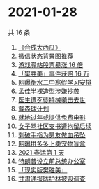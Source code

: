 # 2021-01-28

共 16 条

<!-- BEGIN ZHIHUSEARCH -->
<!-- 最后更新时间 Thu Jan 28 2021 20:13:27 GMT+0800 (CST) -->
1. [《合成大西瓜》](https://www.zhihu.com/search?q=合成大西瓜)
1. [微信状态背景图推荐](https://www.zhihu.com/search?q=微信状态背景图)
1. [游戏驿站股票暴涨 16 倍](https://www.zhihu.com/search?q=游戏驿站)
1. [「樊胜美」事件获赔 16 万](https://www.zhihu.com/search?q=现实版樊胜美)
1. [网曝衡水二中寒假学习安排](https://www.zhihu.com/search?q=衡水二中)
1. [孟佳半裸造型涉嫌抄袭](https://www.zhihu.com/search?q=孟佳)
1. [医生遭歹徒持械袭击去世](https://www.zhihu.com/search?q=江西伤医事件)
1. [戴森球计划](https://www.zhihu.com/search?q=戴森球计划)
1. [就地过年或提供免费电影](https://www.zhihu.com/search?q=就地过年)
1. [女子骂社区支书遭拘留后续](https://www.zhihu.com/search?q=草包支书)
1. [刺破手指为男友做血吊坠](https://www.zhihu.com/search?q=血吊坠)
1. [网曝拼多多上卖宠物盲盒](https://www.zhihu.com/search?q=宠物盲盒)
1. [2021 春运第 1 天](https://www.zhihu.com/search?q=春运)
1. [特朗普设立前总统办公室](https://www.zhihu.com/search?q=特朗普)
1. [「现实版樊胜美」](https://www.zhihu.com/search?q=现实版樊胜美)
1. [甘肃通报防护林被毁调查](https://www.zhihu.com/search?q=敦煌防护林)
<!-- END ZHIHUSEARCH -->
